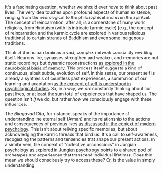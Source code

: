 It's a fascinating question, whether we should ever *have* to think about past lives.  The very idea touches upon profound aspects of human existence, ranging from the neurological to the philosophical and even the spiritual.  The concept of reincarnation, after all, is a cornerstone of many world religions, from Hinduism (with its intricate karmic cycle) [e.g., the concept of reincarnation and the karmic cycle are explored in various religious traditions] to certain strands of Buddhism and even some indigenous traditions.

Think of the human brain as a vast, complex network constantly rewriting itself.  Neurons fire, synapses strengthen and weaken, and memories are not static recordings but dynamic reconstructions [as explored in the neurological basis of memory](https://www.ncbi.nlm.nih.gov/pmc/articles/PMC4246028/). This process itself suggests a kind of continuous, albeit subtle, evolution of self.  In this sense, our present self is already a synthesis of countless past experiences, a summation of our learning and adaptation [as the concept of self is understood in psychological studies](https://www.ncbi.nlm.nih.gov/pmc/articles/PMC4346517/). So, in a way, we *are* constantly thinking about our past lives, or at least the sum total of experiences that have shaped us. The question isn't *if* we do, but rather *how* we consciously engage with these influences.

The *Bhagavad Gita*, for instance, speaks of the importance of understanding the eternal self (Atman) and its relationship to the actions and consequences of previous lives [as discussed in the context of modern psychology](https://www.ncbi.nlm.nih.gov/pmc/articles/PMC10133900/). This isn't about reliving specific memories, but about acknowledging the karmic threads that bind us.  It's a call to self-awareness, recognizing the patterns and tendencies that shape our present actions. In a similar vein, the concept of "collective unconscious" in Jungian psychology [as explored in Jungian psychology](https://www.ncbi.nlm.nih.gov/pmc/articles/PMC4217588/) points to a shared pool of archetypes and experiences that transcend individual lifetimes. Does this mean we should consciously try to access these? Or, is the value in simply understanding